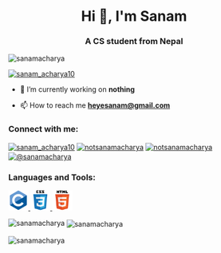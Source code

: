 <h1 align="center">Hi 👋, I'm Sanam</h1>
<h3 align="center">A CS student from Nepal</h3>

<p align="left"> <img src="https://komarev.com/ghpvc/?username=sanamacharya&label=Profile%20views&color=0e75b6&style=flat" alt="sanamacharya" /> </p>

<p align="left"> <a href="https://twitter.com/sanam_acharya10" target="blank"><img src="https://img.shields.io/twitter/follow/sanam_acharya10?logo=twitter&style=for-the-badge" alt="sanam_acharya10" /></a> </p>

- 🔭 I’m currently working on **nothing**

- 📫 How to reach me **heyesanam@gmail.com**

<h3 align="left">Connect with me:</h3>
<p align="left">
<a href="https://twitter.com/sanam_acharya10" target="blank"><img align="center" src="https://raw.githubusercontent.com/rahuldkjain/github-profile-readme-generator/master/src/images/icons/Social/twitter.svg" alt="sanam_acharya10" height="30" width="40" /></a>
<a href="https://fb.com/notsanamacharya" target="blank"><img align="center" src="https://raw.githubusercontent.com/rahuldkjain/github-profile-readme-generator/master/src/images/icons/Social/facebook.svg" alt="notsanamacharya" height="30" width="40" /></a>
<a href="https://instagram.com/notsanamacharya" target="blank"><img align="center" src="https://raw.githubusercontent.com/rahuldkjain/github-profile-readme-generator/master/src/images/icons/Social/instagram.svg" alt="notsanamacharya" height="30" width="40" /></a>
<a href="https://www.youtube.com/c/@sanamacharya" target="blank"><img align="center" src="https://raw.githubusercontent.com/rahuldkjain/github-profile-readme-generator/master/src/images/icons/Social/youtube.svg" alt="@sanamacharya" height="30" width="40" /></a>
</p>

<h3 align="left">Languages and Tools:</h3>
<p align="left"> <a href="https://www.cprogramming.com/" target="_blank" rel="noreferrer"> <img src="https://raw.githubusercontent.com/devicons/devicon/master/icons/c/c-original.svg" alt="c" width="40" height="40"/> </a> <a href="https://www.w3schools.com/css/" target="_blank" rel="noreferrer"> <img src="https://raw.githubusercontent.com/devicons/devicon/master/icons/css3/css3-original-wordmark.svg" alt="css3" width="40" height="40"/> </a> <a href="https://www.w3.org/html/" target="_blank" rel="noreferrer"> <img src="https://raw.githubusercontent.com/devicons/devicon/master/icons/html5/html5-original-wordmark.svg" alt="html5" width="40" height="40"/> </a> </p>

<p><img align="left" src="https://github-readme-stats.vercel.app/api/top-langs?username=sanamacharya&show_icons=true&locale=en&layout=compact" alt="sanamacharya" /></p>

<p>&nbsp;<img align="center" src="https://github-readme-stats.vercel.app/api?username=sanamacharya&show_icons=true&locale=en" alt="sanamacharya" /></p>

<p><img align="center" src="https://github-readme-streak-stats.herokuapp.com/?user=sanamacharya&" alt="sanamacharya" /></p>
